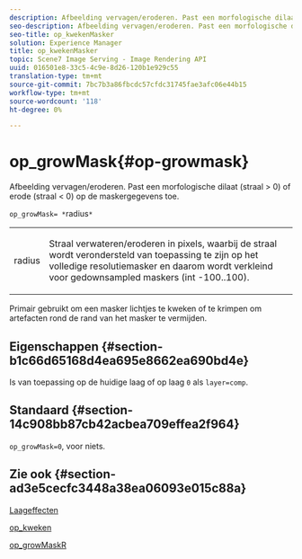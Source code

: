 ```yaml
---
description: Afbeelding vervagen/eroderen. Past een morfologische dilaat (straal > 0) of erode (straal < 0) op de maskergegevens toe.
seo-description: Afbeelding vervagen/eroderen. Past een morfologische dilaat (straal > 0) of erode (straal < 0) op de maskergegevens toe.
seo-title: op_kwekenMasker
solution: Experience Manager
title: op_kwekenMasker
topic: Scene7 Image Serving - Image Rendering API
uuid: 016501e8-33c5-4c9e-8d26-120b1e929c55
translation-type: tm+mt
source-git-commit: 7bc7b3a86fbcdc57cfdc31745fae3afc06e44b15
workflow-type: tm+mt
source-wordcount: '118'
ht-degree: 0%

---
```



# op_growMask{#op-growmask}

Afbeelding vervagen/eroderen. Past een morfologische dilaat (straal > 0) of erode (straal &lt; 0) op de maskergegevens toe.

`op_growMask= *`radius`*`

<table id="simpletable_3BAA4523D29E447FA7A4C9009B3E8344"> 
 <tr class="strow"> 
  <td class="stentry"> <p><span class="varname"> radius</span> </p> </td> 
  <td class="stentry"> <p>Straal verwateren/eroderen in pixels, waarbij de straal wordt verondersteld van toepassing te zijn op het volledige resolutiemasker en daarom wordt verkleind voor gedownsampled maskers (int -100..100). </p></td> 
 </tr> 
</table>

Primair gebruikt om een masker lichtjes te kweken of te krimpen om artefacten rond de rand van het masker te vermijden.

## Eigenschappen {#section-b1c66d65168d4ea695e8662ea690bd4e}

Is van toepassing op de huidige laag of op laag `0` als `layer=comp`.

## Standaard {#section-14c908bb87cb42acbea709effea2f964}

`op_growMask=0`, voor niets.

## Zie ook {#section-ad3e5cecfc3448a38ea06093e015c88a}

[Laageffecten](../../../../../is-api/http-ref/image-serving-api-ref/c-http-protocol-reference/c-syntax-and-features/r-layer-effects.md#reference-82a6b5311b3d4471ad2799adb3b2201c)

[op_kweken](../../../../../is-api/http-ref/image-serving-api-ref/c-http-protocol-reference/c-command-reference/r-op-grow.md#reference-f95f3291c78c42b9a34b1b7e177e739a)

[op_growMaskR](../../../../../is-api/http-ref/image-serving-api-ref/c-http-protocol-reference/c-command-reference/r-op-growmaskr.md#reference-8092864159ae43c490821b9590d7709a)
